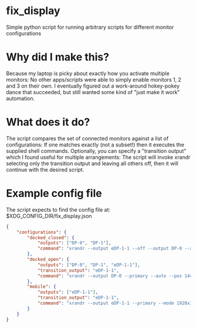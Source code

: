 # fix_display
Simple python script for running arbitrary scripts for different monitor configurations

# Why did I make this?
Because my laptop is picky about exactly how you activate multiple monitors: No other apps/scripts were able to simply enable monitors 1, 2 and 3 on their own. I eventually figured out a work-around hokey-pokey dance that succeeded, but still wanted some kind of "just make it work" automation.

# What does it do?
The script compares the set of connected monitors against a list of configurations: If one matches exactly (not a subset!) then it executes the supplied shell commands. Optionally, you can specify a "transition output" which I found useful for multiple arrangements: The script will invoke xrandr selecting only the transition output and leaving all others off, then it will continue with the desired script.

# Example config file
The script expects to find the config file at: $XDG_CONFIG_DIR/fix_display.json

```json
{
    "configurations": {
        "docked_closed": {
            "outputs": ["DP-0", "DP-1"],
            "command": "xrandr --output eDP-1-1 --off --output DP-0 --auto --output DP-1 --auto --right-of DP-0; feh --bg-tile ~/Documents/Backgrounds/kenblock_nz_5280x1080.png"
        },
        "docked_open": {
            "outputs": ["DP-0", "DP-1", "eDP-1-1"],
            "transition_output": "eDP-1-1",
            "command": "xrandr --output DP-0 --primary --auto --pos 1440x0 --output DP-1 --auto --pos 3360x0; xrandr --output eDP-1-1 --mode 1440x900; feh --bg-tile ~/Documents/Backgrounds/kenblock_nz_5280x1080.png"
        },
        "mobile": {
            "outputs": ["eDP-1-1"],
            "transition_output": "eDP-1-1",
            "command": "xrandr --output eDP-1-1 --primary --mode 1920x1080; feh --bg-tile ~/Documents/Backgrounds/kenblock_nz_1920x1080.png"
        }
    }
}
```
